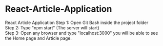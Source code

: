 # React-Article-Application
React Article Application
Step 1: Open Git Bash inside the project folder <br>
Step 2: Type "npm start" (The server will start)<br>
Step 3: Open any browser and type "localhost:3000" you will be able to see the Home page and Article page.<br>
